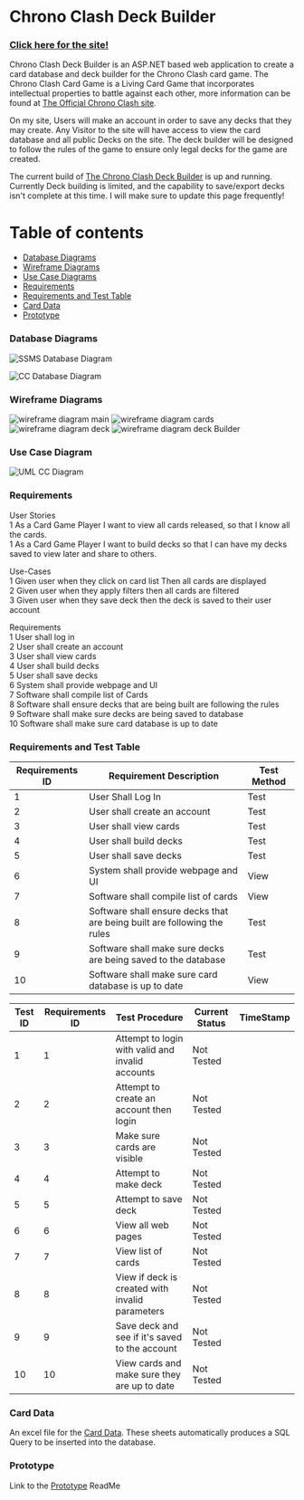 # Chrono Clash Deck Builder
### [Click here for the site!](https://chronoclashdeckbuilder.azurewebsites.net/)

Chrono Clash Deck Builder is an ASP.NET based web application to create a card database and deck builder for the Chrono Clash card game. The Chrono Clash Card Game is a Living Card Game that incorporates intellectual properties to battle against each other, more information can be found at [The Official Chrono Clash site](https://www.chronoclashsystem.com/en.php). 

On my site, Users will make an account in order to save any decks that they may create. Any Visitor to the site will have access to view the card database and all public Decks on the site. The deck builder will be designed to follow the rules of the game to ensure only legal decks for the game are created.

The current build of [The Chrono Clash Deck Builder](https://chronoclashdeckbuilder.azurewebsites.net/) is up and running. Currently Deck building is limited, and the capability to save/export decks isn't complete at this time. I will make sure to update this page frequently!

<a name="table-of-contents"/>

# Table of contents


<!--ts-->
   * [Database Diagrams](#database-diagrams)
   * [Wireframe Diagrams](#wireframe-diagrams)
   * [Use Case Diagrams](#uml-diagrams)
   * [Requirements](#requirements)
   * [Requirements and Test Table](#requirements-and-test-table)
   * [Card Data](#card-data)
   * [Prototype](#prototype)
<!--te-->
<a name="database-diagrams"/>

### Database Diagrams

![SSMS Database Diagram](https://github.com/Zami77/ChronoClashDeckBuilder/blob/master/ChronoClashDeckBuilder/App_Data/SSMS%20Database%20Diagram.PNG)

![CC Database Diagram](https://github.com/Zami77/ChronoClashDeckBuilder/blob/master/ChronoClashDeckBuilder/App_Data/Chrono%20Clash%20Deck%20Builder.png)

<a name="wireframe-diagrams"/>

### Wireframe Diagrams

![wireframe diagram main](https://github.com/Zami77/ChronoClashDeckBuilder/blob/master/ChronoClashDeckBuilder/App_Data/Wireframe/CC%20Wireframe%20Main%20Page.png)
![wireframe diagram cards](https://github.com/Zami77/ChronoClashDeckBuilder/blob/master/ChronoClashDeckBuilder/App_Data/Wireframe/CC%20Wireframe%20Cards%20Page.png)
![wireframe diagram deck](https://github.com/Zami77/ChronoClashDeckBuilder/blob/master/ChronoClashDeckBuilder/App_Data/Wireframe/CC%20Wireframe%20Decks%20Page.png)
![wireframe diagram deck Builder](https://github.com/Zami77/ChronoClashDeckBuilder/blob/master/ChronoClashDeckBuilder/App_Data/Wireframe/CC%20Wireframe%20Deck%20Builder%20Page.png)

<a name="uml-diagrams"/>

### Use Case Diagram

![UML CC Diagram](https://github.com/Zami77/ChronoClashDeckBuilder/blob/master/ChronoClashDeckBuilder/App_Data/CC%20Use%20Case%20UML.png)

<a name="requirements"/>

### Requirements
User Stories </br>
1 As a Card Game Player I want to view all cards released, so that I know all the cards. </br>
1	 As a Card Game Player I want to build decks so that I can have my decks saved to view later and share to others.</br>

Use-Cases</br>
1 Given user when they click on card list Then all cards are displayed </br>
2 Given user when they apply filters then all cards are filtered</br>
3 Given user when they save deck then the deck is saved to their user account</br>

Requirements</br>
1 User shall log in</br>
2 User shall create an account</br>
3 User shall view cards</br>
4 User shall build decks</br>
5 User shall save decks</br>
6 System shall provide webpage and UI</br>
7 Software shall compile list of Cards</br>
8 Software shall ensure decks that are being built are following the rules</br>
9 Software shall make sure decks are being saved to database</br>
10 Software shall make sure card database is up to date</br>

<a name="requirements-and-test-tables"/>

### Requirements and Test Table

| Requirements ID | Requirement Description                                                  | Test Method |
|-----------------|--------------------------------------------------------------------------|-------------|
| 1               | User Shall Log In                                                        | Test        |
| 2               | User shall create an account                                             | Test        |
| 3               | User shall view cards                                                    | Test        |
| 4               | User shall build decks                                                   | Test        |
| 5               | User shall save decks                                                    | Test        |
| 6               | System shall provide webpage and UI                                      | View        |
| 7               | Software shall compile list of cards                                     | View        |
| 8               | Software shall ensure decks that are being built are following the rules | Test        |
| 9               | Software shall make sure decks are being saved to the database           | Test        |
| 10              | Software shall make sure card database is up to date                     | View        |

| Test ID | Requirements ID | Test Procedure                                   | Current Status | TimeStamp |
|---------|-----------------|--------------------------------------------------|----------------|-----------|
| 1       | 1               | Attempt to login with valid and invalid accounts | Not Tested     |           |
| 2       | 2               | Attempt to create an account then login          | Not Tested     |           |
| 3       | 3               | Make sure cards are visible                      | Not Tested     |           |
| 4       | 4               | Attempt to make deck                             | Not Tested     |           |
| 5       | 5               | Attempt to save deck                             | Not Tested     |           |
| 6       | 6               | View all web pages                               | Not Tested     |           |
| 7       | 7               | View list of cards                               | Not Tested     |           |
| 8       | 8               | View if deck is created with invalid parameters  | Not Tested     |           |
| 9       | 9               | Save deck and see if it's saved to the account   | Not Tested     |           |
| 10      | 10              | View cards and make sure they are up to date     | Not Tested     |           |

### Card Data

An excel file for the [Card Data](https://1drv.ms/x/s!As_NDUCOYXoGgd5wPTa4tM9WGTctVg?e=bKFpsZ). These sheets automatically produces a SQL Query to be inserted into the database.

### Prototype

Link to the [Prototype](https://github.com/Zami77/ChronoClashDeckBuilder/tree/master/Prototype) ReadMe

